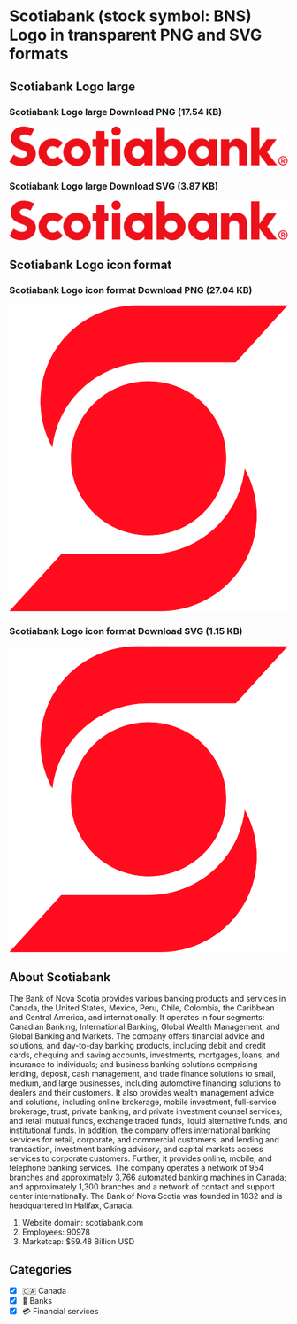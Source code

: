 # Scotiabank (stock symbol: BNS) Logo in transparent PNG and SVG formats

## Scotiabank Logo large

### Scotiabank Logo large Download PNG (17.54 KB)

![Scotiabank Logo large Download PNG (17.54 KB)](/img/orig/BNS_BIG-fe0d1dab.png)

### Scotiabank Logo large Download SVG (3.87 KB)

![Scotiabank Logo large Download SVG (3.87 KB)](/img/orig/BNS_BIG-4fc7c137.svg)

## Scotiabank Logo icon format

### Scotiabank Logo icon format Download PNG (27.04 KB)

![Scotiabank Logo icon format Download PNG (27.04 KB)](/img/orig/BNS-e404bd8e.png)

### Scotiabank Logo icon format Download SVG (1.15 KB)

![Scotiabank Logo icon format Download SVG (1.15 KB)](/img/orig/BNS-d93c6118.svg)

## About Scotiabank

The Bank of Nova Scotia provides various banking products and services in Canada, the United States, Mexico, Peru, Chile, Colombia, the Caribbean and Central America, and internationally. It operates in four segments: Canadian Banking, International Banking, Global Wealth Management, and Global Banking and Markets. The company offers financial advice and solutions, and day-to-day banking products, including debit and credit cards, chequing and saving accounts, investments, mortgages, loans, and insurance to individuals; and business banking solutions comprising lending, deposit, cash management, and trade finance solutions to small, medium, and large businesses, including automotive financing solutions to dealers and their customers. It also provides wealth management advice and solutions, including online brokerage, mobile investment, full-service brokerage, trust, private banking, and private investment counsel services; and retail mutual funds, exchange traded funds, liquid alternative funds, and institutional funds. In addition, the company offers international banking services for retail, corporate, and commercial customers; and lending and transaction, investment banking advisory, and capital markets access services to corporate customers. Further, it provides online, mobile, and telephone banking services. The company operates a network of 954 branches and approximately 3,766 automated banking machines in Canada; and approximately 1,300 branches and a network of contact and support center internationally. The Bank of Nova Scotia was founded in 1832 and is headquartered in Halifax, Canada.

1. Website domain: scotiabank.com
2. Employees: 90978
3. Marketcap: $59.48 Billion USD


## Categories
- [x] 🇨🇦 Canada
- [x] 🏦 Banks
- [x] 💳 Financial services
